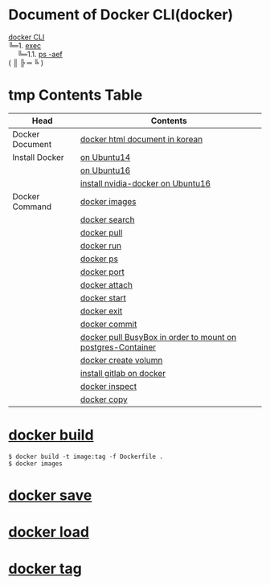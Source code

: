 # Document of Docker CLI(docker)
[docker CLI](https://docs.docker.com/engine/reference/commandline/docker/)  
╚═1. [exec](https://docs.docker.com/engine/reference/commandline/exec/)  
&ensp; &ensp;╚═1.1. [ps -aef](02_Use_the_Docker_command_line/01_docker_exec.md)  
( ║ ╠ ═ ╚ ) 

# tmp Contents Table
| Head            | Contents                                                                                                         |
|-----------------|------------------------------------------------------------------------------------------------------------------|
| Docker Document | [docker html document in korean](http://www.pyrasis.com/docker.html)                                             |
| Install Docker  | [on Ubuntu14](00_docker_command/00_install_docker/00_on_ubuntu14.md)                                             |
|                 | [on Ubuntu16](00_docker_command/00_install_docker/01_on_ubuntu16.md)                                             |
|                 | [install nvidia-docker on Ubuntu16](00_docker_command/00_install_docker/02_install_nvidia-docker_on_ubuntu16.md) |
| Docker Command  | [docker images](00_docker_command/01_docker_images.md)                                                           |
|                 | [docker search](00_docker_command/02_docker_search.md)                                                           |
|                 | [docker pull](00_docker_command/03_docker_pull.md)                                                               |
|                 | [docker run](00_docker_command/04_docker_run.md)                                                                 |
|                 | [docker ps](00_docker_command/05_docker_ps.md)                                                                   |
|                 | [docker port](00_docker_command/06_docker_port.md)                                                               |
|                 | [docker attach](00_docker_command/07_docker_attach.md)                                                           |
|                 | [docker start](00_docker_command/08_docker_start.md)                                                             |
|                 | [docker exit](00_docker_command/09_docker_exit.md)                                                               |
|                 | [docker commit](00_docker_command/10_docker_commit.md)                                                           |
|                 | [docker pull BusyBox in order to mount on postgres-Container](00_docker_command/11_BusyBox_on_docker.md)         |
|                 | [docker create volumn](00_docker_command/12_docker_volumn.md)                                                    |
|                 | [install gitlab on docker](00_docker_command/13_gitlab_ce_on_docker.md)                                          |
|                 | [docker inspect](00_docker_command/14_docker_inspect.md)                                                         |
|                 | [docker copy](00_docker_command/15_docker_cp.md)                                                                 |

# [docker build](00_docker_command/16_docker_build.md)
```{bash}
$ docker build -t image:tag -f Dockerfile .
$ docker images
```

# [docker save](00_docker_command/17_docker_save.md)
# [docker load](00_docker_command/18_docker_load.md)
# [docker tag](00_docker_command/19_docker_tag.md)
